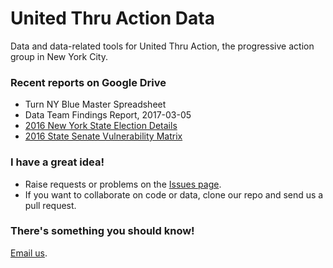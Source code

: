 # United Thru Action Data
Data and data-related tools for United Thru Action, the progressive action group in New York City.

### Recent reports on Google Drive
* Turn NY Blue Master Spreadsheet
* Data Team Findings Report, 2017-03-05
* [2016 New York State Election Details](https://docs.google.com/spreadsheets/d/1Xf_I_BBDf49BXf8-YPdEZ0D2kCjMPpd37YaDHmQO9gA/edit?usp=sharing)
* [2016 State Senate Vulnerability Matrix](https://docs.google.com/spreadsheets/d/1tWTfij333v-dAiKSJz7WIZD9ABmG_YyGmJx92ImJbac/edit?usp=sharing)

### I have a great idea!

* Raise requests or problems on the [Issues page](https://github.com/UnitedThruAction/Data/issues).
* If you want to collaborate on code or data, clone our repo and send us a pull request.

### There's something you should know!

[Email us](mailto:united.thru.action.data@gmail.com).
